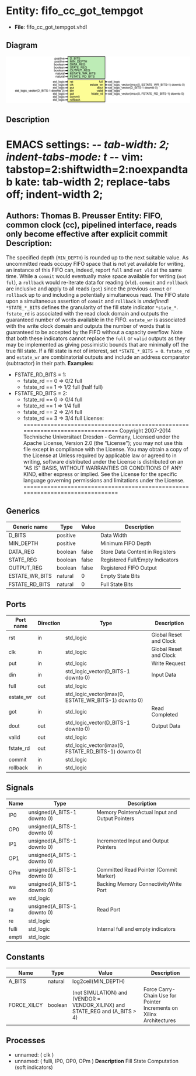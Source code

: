 # Entity: fifo_cc_got_tempgot

- **File**: fifo_cc_got_tempgot.vhdl
## Diagram

![Diagram](fifo_cc_got_tempgot.svg "Diagram")
## Description

EMACS settings: -*-  tab-width: 2; indent-tabs-mode: t -*-
vim: tabstop=2:shiftwidth=2:noexpandtab
kate: tab-width 2; replace-tabs off; indent-width 2;
=============================================================================
Authors:					Thomas B. Preusser
Entity:					FIFO, common clock (cc), pipelined interface, reads only become effective after explicit commit
Description:
-------------------------------------
The specified depth (``MIN_DEPTH``) is rounded up to the next suitable value.
As uncommitted reads occupy FIFO space that is not yet available for
writing, an instance of this FIFO can, indeed, report ``full`` and ``not vld``
at the same time. While a ``commit`` would eventually make space available for
writing (``not ful``), a ``rollback`` would re-iterate data for reading
(``vld``).
``commit`` and ``rollback`` are inclusive and apply to all reads (``got``) since
the previous ``commit`` or ``rollback`` up to and including a potentially
simultaneous read.
The FIFO state upon a simultaneous assertion of ``commit`` and ``rollback`` is
*undefined*!
``*STATE_*_BITS`` defines the granularity of the fill state indicator
``*state_*``. ``fstate_rd`` is associated with the read clock domain and outputs
the guaranteed number of words available in the FIFO. ``estate_wr`` is
associated with the write clock domain and outputs the number of words that
is guaranteed to be accepted by the FIFO without a capacity overflow. Note
that both these indicators cannot replace the ``full`` or ``valid`` outputs as
they may be implemented as giving pessimistic bounds that are minimally off
the true fill state.
If a fill state is not of interest, set ``*STATE_*_BITS = 0``.
``fstate_rd`` and ``estate_wr`` are combinatorial outputs and include an address
comparator (subtractor) in their path.
**Examples:**
* FSTATE_RD_BITS = 1:
  * fstate_rd == 0 => 0/2 full
  * fstate_rd == 1 => 1/2 full (half full)
* FSTATE_RD_BITS = 2:
  * fstate_rd == 0 => 0/4 full
  * fstate_rd == 1 => 1/4 full
  * fstate_rd == 2 => 2/4 full
  * fstate_rd == 3 => 3/4 full
License:
=============================================================================
Copyright 2007-2014 Technische Universitaet Dresden - Germany,
Licensed under the Apache License, Version 2.0 (the "License");
you may not use this file except in compliance with the License.
You may obtain a copy of the License at
Unless required by applicable law or agreed to in writing, software
distributed under the License is distributed on an "AS IS" BASIS,
WITHOUT WARRANTIES OR CONDITIONS OF ANY KIND, either express or implied.
See the License for the specific language governing permissions and
limitations under the License.
=============================================================================
## Generics

| Generic name   | Type     | Value | Description                      |
| -------------- | -------- | ----- | -------------------------------- |
| D_BITS         | positive |       | Data Width                       |
| MIN_DEPTH      | positive |       | Minimum FIFO Depth               |
| DATA_REG       | boolean  | false | Store Data Content in Registers  |
| STATE_REG      | boolean  | false | Registered Full/Empty Indicators |
| OUTPUT_REG     | boolean  | false | Registered FIFO Output           |
| ESTATE_WR_BITS | natural  | 0     | Empty State Bits                 |
| FSTATE_RD_BITS | natural  | 0     | Full State Bits                  |
## Ports

| Port name | Direction | Type                                                 | Description            |
| --------- | --------- | ---------------------------------------------------- | ---------------------- |
| rst       | in        | std_logic                                            | Global Reset and Clock |
| clk       | in        | std_logic                                            | Global Reset and Clock |
| put       | in        | std_logic                                            | Write Request          |
| din       | in        | std_logic_vector(D_BITS-1 downto 0)                  | Input Data             |
| full      | out       | std_logic                                            |                        |
| estate_wr | out       | std_logic_vector(imax(0, ESTATE_WR_BITS-1) downto 0) |                        |
| got       | in        | std_logic                                            | Read Completed         |
| dout      | out       | std_logic_vector(D_BITS-1 downto 0)                  | Output Data            |
| valid     | out       | std_logic                                            |                        |
| fstate_rd | out       | std_logic_vector(imax(0, FSTATE_RD_BITS-1) downto 0) |                        |
| commit    | in        | std_logic                                            |                        |
| rollback  | in        | std_logic                                            |                        |
## Signals

| Name  | Type                        | Description                                     |
| ----- | --------------------------- | ----------------------------------------------- |
| IP0   | unsigned(A_BITS-1 downto 0) | Memory PointersActual Input and Output Pointers |
| OP0   | unsigned(A_BITS-1 downto 0) |                                                 |
| IP1   | unsigned(A_BITS-1 downto 0) | Incremented Input and Output Pointers           |
| OP1   | unsigned(A_BITS-1 downto 0) |                                                 |
| OPm   | unsigned(A_BITS-1 downto 0) | Committed Read Pointer (Commit Marker)          |
| wa    | unsigned(A_BITS-1 downto 0) | Backing Memory ConnectivityWrite Port           |
| we    | std_logic                   |                                                 |
| ra    | unsigned(A_BITS-1 downto 0) | Read Port                                       |
| re    | std_logic                   |                                                 |
| fulli | std_logic                   | Internal full and empty indicators              |
| empti | std_logic                   |                                                 |
## Constants

| Name        | Type    | Value                                                                         | Description                                                          |
| ----------- | ------- | ----------------------------------------------------------------------------- | -------------------------------------------------------------------- |
| A_BITS      | natural |  log2ceil(MIN_DEPTH)                                                          |                                                                      |
| FORCE_XILCY | boolean |  (not SIMULATION) and (VENDOR = VENDOR_XILINX) and STATE_REG and (A_BITS > 4) | Force Carry-Chain Use for Pointer Increments on Xilinx Architectures |
## Processes
- unnamed: ( clk )
- unnamed: ( fulli, IP0, OP0, OPm )
**Description**
Fill State Computation (soft indicators)

